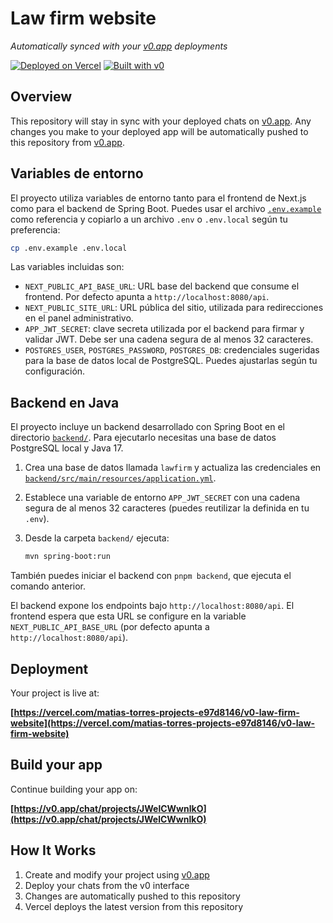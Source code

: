 # Law firm website

*Automatically synced with your [v0.app](https://v0.app) deployments*

[![Deployed on Vercel](https://img.shields.io/badge/Deployed%20on-Vercel-black?style=for-the-badge&logo=vercel)](https://vercel.com/matias-torres-projects-e97d8146/v0-law-firm-website)
[![Built with v0](https://img.shields.io/badge/Built%20with-v0.app-black?style=for-the-badge)](https://v0.app/chat/projects/JWelCWwnlkO)

## Overview

This repository will stay in sync with your deployed chats on [v0.app](https://v0.app).
Any changes you make to your deployed app will be automatically pushed to this repository from [v0.app](https://v0.app).

## Variables de entorno

El proyecto utiliza variables de entorno tanto para el frontend de Next.js como para el backend de Spring Boot. Puedes usar el archivo [`.env.example`](.env.example) como referencia y copiarlo a un archivo `.env` o `.env.local` según tu preferencia:

```bash
cp .env.example .env.local
```

Las variables incluidas son:

- `NEXT_PUBLIC_API_BASE_URL`: URL base del backend que consume el frontend. Por defecto apunta a `http://localhost:8080/api`.
- `NEXT_PUBLIC_SITE_URL`: URL pública del sitio, utilizada para redirecciones en el panel administrativo.
- `APP_JWT_SECRET`: clave secreta utilizada por el backend para firmar y validar JWT. Debe ser una cadena segura de al menos 32 caracteres.
- `POSTGRES_USER`, `POSTGRES_PASSWORD`, `POSTGRES_DB`: credenciales sugeridas para la base de datos local de PostgreSQL. Puedes ajustarlas según tu configuración.

## Backend en Java

El proyecto incluye un backend desarrollado con Spring Boot en el directorio [`backend/`](backend/). Para ejecutarlo necesitas una base de datos PostgreSQL local y Java 17.

1. Crea una base de datos llamada `lawfirm` y actualiza las credenciales en [`backend/src/main/resources/application.yml`](backend/src/main/resources/application.yml).
2. Establece una variable de entorno `APP_JWT_SECRET` con una cadena segura de al menos 32 caracteres (puedes reutilizar la definida en tu `.env`).
3. Desde la carpeta `backend/` ejecuta:

   ```bash
   mvn spring-boot:run
   ```

También puedes iniciar el backend con `pnpm backend`, que ejecuta el comando anterior.

El backend expone los endpoints bajo `http://localhost:8080/api`. El frontend espera que esta URL se configure en la variable `NEXT_PUBLIC_API_BASE_URL` (por defecto apunta a `http://localhost:8080/api`).

## Deployment

Your project is live at:

**[https://vercel.com/matias-torres-projects-e97d8146/v0-law-firm-website](https://vercel.com/matias-torres-projects-e97d8146/v0-law-firm-website)**

## Build your app

Continue building your app on:

**[https://v0.app/chat/projects/JWelCWwnlkO](https://v0.app/chat/projects/JWelCWwnlkO)**

## How It Works

1. Create and modify your project using [v0.app](https://v0.app)
2. Deploy your chats from the v0 interface
3. Changes are automatically pushed to this repository
4. Vercel deploys the latest version from this repository
